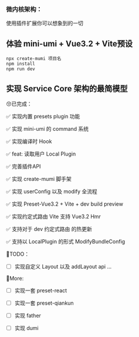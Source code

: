 ### 微内核架构：
使用插件扩展你可以想象到的一切

## 体验 mini-umi + Vue3.2 + Vite预设
```
npx create-mumi 项目名
npm install
npm run dev
```
## 实现 Service Core 架构的最简模型
😚已完成：

✅ 实现内置 presets plugin 功能

✅  实现 mini-umi 的 command 系统

✅ 实现编译时 Hook

✅ feat: 读取用户 Local Plugin

✅ 完善插件API

✅ 实现 create-mumi 脚手架

✅ 实现 userConfig 以及 modify 全流程

✅ 实现 Preset-Vue3.2 + Vite + dev build preview

✅ 实现约定式路由 Vite 支持 Vue3.2 Hmr

✅ 支持对于 dev 约定式路由 的热更新

✅ 支持以 LocalPlugin 的形式 ModifyBundleConfig

🤔TODO：
- [ ] 实现自定义 Layout 以及 addLayout api
...

🤔More:
- [ ] 实现一套 preset-react
- [ ] 实现一套 preset-qiankun
- [ ] 实现 father
- [ ] 实现 dumi

